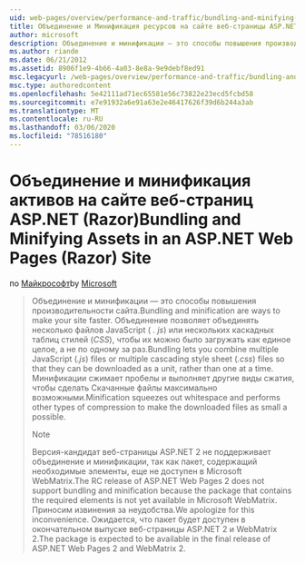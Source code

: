 ```yaml
---
uid: web-pages/overview/performance-and-traffic/bundling-and-minifying-assets-in-an-aspnet-web-pages-razor-site
title: Объединение и Минификация ресурсов на сайте веб-страницы ASP.NET (Razor) | Документация Майкрософт
author: microsoft
description: Объединение и минификации — это способы повышения производительности сайта. Объединение позволяет объединять несколько файлов JavaScript (JS) или нескольких каскадных таблиц стилей (...
ms.author: riande
ms.date: 06/21/2012
ms.assetid: 8906f1e9-4b66-4a03-8e8a-9e9debf8ed91
msc.legacyurl: /web-pages/overview/performance-and-traffic/bundling-and-minifying-assets-in-an-aspnet-web-pages-razor-site
msc.type: authoredcontent
ms.openlocfilehash: 5e42111ad71ec65581e56c73822e23ecd5fcbd58
ms.sourcegitcommit: e7e91932a6e91a63e2e46417626f39d6b244a3ab
ms.translationtype: MT
ms.contentlocale: ru-RU
ms.lasthandoff: 03/06/2020
ms.locfileid: "78516180"
---
```

# <a name="bundling-and-minifying-assets-in-an-aspnet-web-pages-razor-site"></a><span data-ttu-id="2556a-104">Объединение и минификация активов на сайте веб-страниц ASP.NET (Razor)</span><span class="sxs-lookup"><span data-stu-id="2556a-104">Bundling and Minifying Assets in an ASP.NET Web Pages (Razor) Site</span></span>

<span data-ttu-id="2556a-105">по [Майкрософт](https://github.com/microsoft)</span><span class="sxs-lookup"><span data-stu-id="2556a-105">by [Microsoft](https://github.com/microsoft)</span></span>

> <span data-ttu-id="2556a-106">Объединение и минификации — это способы повышения производительности сайта.</span><span class="sxs-lookup"><span data-stu-id="2556a-106">Bundling and minification are ways to make your site faster.</span></span> <span data-ttu-id="2556a-107">Объединение позволяет объединять несколько файлов JavaScript ( *. js*) или нескольких каскадных таблиц стилей (*CSS*), чтобы их можно было загружать как единое целое, а не по одному за раз.</span><span class="sxs-lookup"><span data-stu-id="2556a-107">Bundling lets you combine multiple JavaScript (*.js*) files or multiple cascading style sheet (*.css*) files so that they can be downloaded as a unit, rather than one at a time.</span></span> <span data-ttu-id="2556a-108">Минификации сжимает пробелы и выполняет другие виды сжатия, чтобы сделать Скачанные файлы максимально возможными.</span><span class="sxs-lookup"><span data-stu-id="2556a-108">Minification squeezes out whitespace and performs other types of compression to make the downloaded files as small a possible.</span></span>
> 
> > [!NOTE]
> > <span data-ttu-id="2556a-109">Версия-кандидат веб-страницы ASP.NET 2 не поддерживает объединение и минификации, так как пакет, содержащий необходимые элементы, еще не доступен в Microsoft WebMatrix.</span><span class="sxs-lookup"><span data-stu-id="2556a-109">The RC release of ASP.NET Web Pages 2 does not support bundling and minification because the package that contains the required elements is not yet available in Microsoft WebMatrix.</span></span> <span data-ttu-id="2556a-110">Приносим извинения за неудобства.</span><span class="sxs-lookup"><span data-stu-id="2556a-110">We apologize for this inconvenience.</span></span> <span data-ttu-id="2556a-111">Ожидается, что пакет будет доступен в окончательном выпуске веб-страницы ASP.NET 2 и WebMatrix 2.</span><span class="sxs-lookup"><span data-stu-id="2556a-111">The package is expected to be available in the final release of ASP.NET Web Pages 2 and WebMatrix 2.</span></span>
